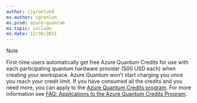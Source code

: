 ```yaml
---
author: cjgronlund
ms.author: cgronlun
ms.prod: azure-quantum
ms.topic: include
ms.date: 12/30/2021
---
```


> [!NOTE]
> First-time users automatically get free Azure Quantum Credits for use with each participating quantum hardware provider (500 USD each) when creating your workspace. Azure Quantum won’t start charging you once you reach your credit limit. If you have consumed all the credits and you need more, you can apply to the [Azure Quantum Credits program](https://aka.ms/aq/credits). For more information see [FAQ: Applications to the Azure Quantum Credits Program](xref:microsoft.quantum.credits.credits-faq).
